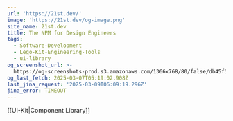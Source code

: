 ```yaml
---
url: 'https://21st.dev/'
image: 'https://21st.dev/og-image.png'
site_name: 21st.dev
title: The NPM for Design Engineers
tags:
  - Software-Development
  - Lego-Kit-Engineering-Tools
  - ui-library
og_screenshot_url: >-
  https://og-screenshots-prod.s3.amazonaws.com/1366x768/80/false/db45f546308b042b23bed2a8f9688b6491194490b47a9c110983414197dc46d1.jpeg
og_last_fetch: 2025-03-07T05:19:02.908Z
last_jina_request: '2025-03-09T06:09:19.296Z'
jina_error: TIMEOUT
---
```

[[UI-Kit|Component Library]]
